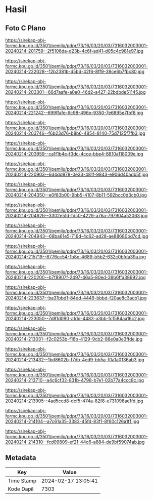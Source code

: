 # Hasil

## Foto C Plano

https://sirekap-obj-formc.kpu.go.id/3501/pemilu/pdpr/73/16/03/20/03/7316032003001-20240214-201759--2f5106da-d23b-4c6f-ad41-d05c4c981e97.jpg

https://sirekap-obj-formc.kpu.go.id/3501/pemilu/pdpr/73/16/03/20/03/7316032003001-20240214-222028--12b2381b-d5bd-42f6-8ff9-39ce6b7fbc80.jpg

https://sirekap-obj-formc.kpu.go.id/3501/pemilu/pdpr/73/16/03/20/03/7316032003001-20240214-203301--66d7aafe-a0e0-46d2-a427-22bdbde51145.jpg

https://sirekap-obj-formc.kpu.go.id/3501/pemilu/pdpr/73/16/03/20/03/7316032003001-20240214-221242--699ffafe-6c98-496e-9350-7e6895e7fbf8.jpg

https://sirekap-obj-formc.kpu.go.id/3501/pemilu/pdpr/73/16/03/20/03/7316032003001-20240214-203746--f6b23d76-b8b6-4854-8140-75d7125f7fb3.jpg

https://sirekap-obj-formc.kpu.go.id/3501/pemilu/pdpr/73/16/03/20/03/7316032003001-20240214-203959--ca1f1b4e-f3dc-4cce-bbe4-8810a118009e.jpg

https://sirekap-obj-formc.kpu.go.id/3501/pemilu/pdpr/73/16/03/20/03/7316032003001-20240214-220903--6d4dd878-0e33-481f-9843-e906d40adb5f.jpg

https://sirekap-obj-formc.kpu.go.id/3501/pemilu/pdpr/73/16/03/20/03/7316032003001-20240214-204350--e0f83b00-9bb5-4107-8b11-592bcc0d3cb0.jpg

https://sirekap-obj-formc.kpu.go.id/3501/pemilu/pdpr/73/16/03/20/03/7316032003001-20240214-204626--3302e5fd-fdc0-4229-a76a-797904a52063.jpg

https://sirekap-obj-formc.kpu.go.id/3501/pemilu/pdpr/73/16/03/20/03/7316032003001-20240214-204943--68ba61e5-716d-4c62-ad28-ae88680bd7cd.jpg

https://sirekap-obj-formc.kpu.go.id/3501/pemilu/pdpr/73/16/03/20/03/7316032003001-20240214-215719--8776cc54-1b8e-4689-b5b2-632c0bfda39a.jpg

https://sirekap-obj-formc.kpu.go.id/3501/pemilu/pdpr/73/16/03/20/03/7316032003001-20240214-220200--b7f8907f-2497-46a5-80ed-39b6ffa38992.jpg

https://sirekap-obj-formc.kpu.go.id/3501/pemilu/pdpr/73/16/03/20/03/7316032003001-20240214-223637--ba31bbd1-84dd-4449-bbbd-f20ae8c3acb1.jpg

https://sirekap-obj-formc.kpu.go.id/3501/pemilu/pdpr/73/16/03/20/03/7316032003001-20240214-223050--7d81d090-afdd-4483-a3bb-fc1584aa16c2.jpg

https://sirekap-obj-formc.kpu.go.id/3501/pemilu/pdpr/73/16/03/20/03/7316032003001-20240214-213031--f2c0253b-f16b-4129-9cb2-88e0a0e3ffde.jpg

https://sirekap-obj-formc.kpu.go.id/3501/pemilu/pdpr/73/16/03/20/03/7316032003001-20240214-213432--1bd8602b-f7db-4ed9-bb5a-f0a1a0136ab3.jpg

https://sirekap-obj-formc.kpu.go.id/3501/pemilu/pdpr/73/16/03/20/03/7316032003001-20240214-213710--a4c6cf32-831b-4798-b7e1-02b77a4ccc8c.jpg

https://sirekap-obj-formc.kpu.go.id/3501/pemilu/pdpr/73/16/03/20/03/7316032003001-20240214-213905--4ad5ccd8-dcf5-474a-82f8-e731098ae1fd.jpg

https://sirekap-obj-formc.kpu.go.id/3501/pemilu/pdpr/73/16/03/20/03/7316032003001-20240214-214104--a7c61a35-3383-45f4-83f1-8f60c126a1f1.jpg

https://sirekap-obj-formc.kpu.go.id/3501/pemilu/pdpr/73/16/03/20/03/7316032003001-20240214-214310--fcd09809-ef21-44c6-a884-de9bf59074ab.jpg


## Metadata

| Key        | Value               |
| ---------- | ------------------- |
| Time Stamp | 2024-02-17 13:05:41 |
| Kode Dapil | 7303                |



